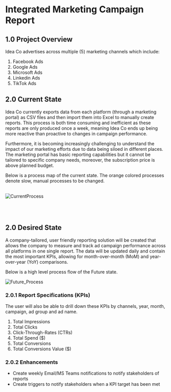 # Integrated Marketing Campaign Report

## 1.0 Project Overview
Idea Co advertises across multiple (5) marketing channels which include:
1.	Facebook Ads
2.	Google Ads
3.	Microsoft Ads
4.	Linkedin Ads
5.	TikTok Ads

## 2.0 Current State
Idea Co currently exports data from each platform (through a marketing portal) as CSV files and then import them into Excel to manually create reports. This process is both time consuming and inefficient as these reports are only produced once a week, meaning Idea Co ends up being more reactive than proactive to changes in campaign performance.
<p>Furthermore, it is becoming increasingly challenging to understand the impact of our marketing efforts due to data being siloed in different places.
The marketing portal has basic reporting capabilities but it cannot be tailored to specific company needs, moreover, the subscription price is above planned budget.
<p> Below is a process map of the current state. The orange colored processes denote slow, manual processes to be changed.
<br>
<br>

![CurrentProcess](https://github.com/omari20/marketing_campaign_integrated_report/assets/74761870/77f77af9-f587-4cdd-b1e3-f392c86c7651)


<br>
<br>

## 2.0 Desired State
A company-tailored, user friendly reporting solution will be created that allows the company to measure and track ad campaign performance across all platforms in one single report. The data will be updated daily and contain the most important KPIs, allowing for month-over-month (MoM) and year-over-year (YoY) comparisons. 
<p>Below is a high level process flow of the Future state.
<br>

![Future_Process](https://github.com/omari20/marketing_campaign_integrated_report/assets/74761870/83ca86ea-8610-4d82-a8eb-7e175fdbe8e2)


### 2.0.1 Report Specifications (KPIs)
The user will also be able to drill down these KPIs by channels, year, month, campaign, ad group and ad name.
1. Total Impressions
2. Total Clicks
3. Click-Through-Rates (CTRs)
4. Total Spend ($)
5. Total Conversions
6. Total Conversions Value ($)

### 2.0.2 Enhancements
- Create weekly Email/MS Teams notifications to notify stakeholders of reports
- Create triggers to notify stakeholders when a KPI target has been met 

